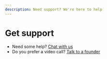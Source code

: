 ```yaml
---
description: Need support? We're here to help
---
```


# Get support

* Need some help? [Chat with us](mailto:hello@reflag.com)
* Do you prefer a video call? [Talk to a founder](https://reflag.com/contact)

